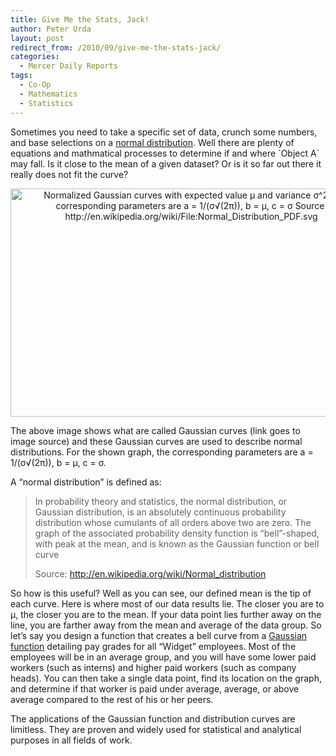 ```yaml
---
title: Give Me the Stats, Jack!
author: Peter Urda
layout: post
redirect_from: /2010/09/give-me-the-stats-jack/
categories:
  - Mercer Daily Reports
tags:
  - Co-Op
  - Mathematics
  - Statistics
---
```

Sometimes you need to take a specific set of data, crunch some numbers, and base selections on a <a href="http://en.wikipedia.org/wiki/Normal_distribution" class="external external_icon" target="_blank">normal distribution</a>. Well there are plenty of equations and mathmatical processes to determine if and where \`Object A\` may fall. Is it close to the mean of a given dataset? Or is it so far out there it really does not fit the curve?

<p style="text-align: center;">
  <a href="http://en.wikipedia.org/wiki/File:Normal_Distribution_PDF.svg" class="external" target="_blank"><img class="aligncenter size-full wp-image-520" title="Normalized Gaussian curves with expected value μ and variance σ^2. The corresponding parameters are a = 1/(σ√(2π)), b = μ, c = σ  Source: http://en.wikipedia.org/wiki/File:Normal_Distribution_PDF.svg" src="http://www.peter-urda.com/wp/wp-content/uploads/2010/09/Gaussian-Function-Graph2.png" alt="Normalized Gaussian curves with expected value μ and variance σ^2. The corresponding parameters are a = 1/(σ√(2π)), b = μ, c = σ  Source: http://en.wikipedia.org/wiki/File:Normal_Distribution_PDF.svg" width="579" height="365" /></a>
</p>

The above image shows what are called Gaussian curves (link goes to image source) and these Gaussian curves are used to describe normal distributions. For the shown graph, the corresponding parameters are a = 1/(σ√(2π)), b = μ, c = σ. 

A &#8220;normal distribution&#8221; is defined as:

> In probability theory and statistics, the normal distribution, or Gaussian distribution, is an absolutely continuous probability distribution whose cumulants of all orders above two are zero. The graph of the associated probability density function is “bell”-shaped, with peak at the mean, and is known as the Gaussian function or bell curve
> 
> Source: <a href="http://en.wikipedia.org/w/index.php?title=Normal_distribution&#038;oldid=381539963" class="external external_icon" target="_blank">http://en.wikipedia.org/wiki/Normal_distribution</a>

So how is this useful? Well as you can see, our defined mean is the tip of each curve. Here is where most of our data results lie. The closer you are to μ, the closer you are to the mean. If your data point lies further away on the line, you are farther away from the mean and average of the data group. So let&#8217;s say you design a function that creates a bell curve from a <a href="http://en.wikipedia.org/wiki/Gaussian_function" class="external external_icon" target="_blank">Gaussian function</a> detailing pay grades for all &#8220;Widget&#8221; employees. Most of the employees will be in an average group, and you will have some lower paid workers (such as interns) and higher paid workers (such as company heads). You can then take a single data point, find its location on the graph, and determine if that worker is paid under average, average, or above average compared to the rest of his or her peers.

The applications of the Gaussian function and distribution curves are limitless. They are proven and widely used for statistical and analytical purposes in all fields of work.
